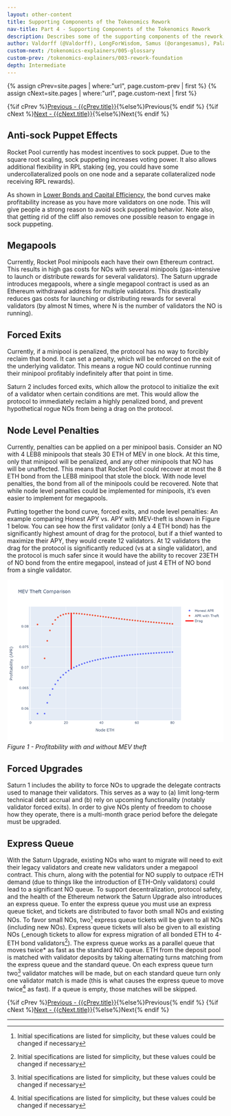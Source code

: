 ```yaml
---
layout: other-content
title: Supporting Components of the Tokenomics Rework
nav-title: Part 4 - Supporting Components of the Tokenomics Rework
description: Describes some of the supporting components of the rework, and why these are important.
author: Valdorff (@Valdorff), LongForWisdom, Samus (@orangesamus), Paladin
custom-next: /tokenomics-explainers/005-glossary
custom-prev: /tokenomics-explainers/003-rework-foundation
depth: Intermediate
---
```


{% assign cPrev=site.pages | where:"url", page.custom-prev | first %}
{% assign cNext=site.pages | where:"url", page.custom-next | first %}

<div class="prev-next-container">
{%if cPrev %}<a href="{{cPrev.url|relative_url}}">Previous - {{cPrev.title}}</a>{%else%}<span>Previous</span>{% endif %}
{%if cNext %}<a href="{{cNext.url|relative_url}}">Next - {{cNext.title}}</a>{%else%}<span>Next</span>{% endif %}
</div>

## Anti-sock Puppet Effects
Rocket Pool currently has modest incentives to sock puppet. Due to the square root scaling, sock puppeting increases voting power. It also allows additional flexibility in RPL staking (eg, you could have some undercollateralized pools on one node and a separate collateralized node receiving RPL rewards).

As shown in [Lower Bonds and Capital Efficiency](./003-rework-foundation.md#lower-bonds-and-capital-efficiency), the bond curves make profitability increase as you have more validators on one node. This will give people a strong reason to avoid sock puppeting behavior. Note also, that getting rid of the cliff also removes one possible reason to engage in sock puppeting.

## Megapools
Currently, Rocket Pool minipools each have their own Ethereum contract. This results in high gas costs for NOs with several minipools (gas-intensive to launch or distribute rewards for several validators). The Saturn upgrade introduces megapools, where a single megapool contract is used as an Ethereum withdrawal address for multiple validators. This drastically reduces gas costs for launching or distributing rewards for several validators (by almost N times, where N is the number of validators the NO is running).

## Forced Exits
Currently, if a minipool is penalized, the protocol has no way to forcibly reclaim that bond. It can set a penalty, which will be enforced on the exit of the underlying validator. This means a rogue NO could continue running their minipool profitably indefinitely after that point in time.

Saturn 2 includes forced exits, which allow the protocol to initialize the exit of a validator when certain conditions are met. This would allow the protocol to immediately reclaim a highly penalized bond, and prevent hypothetical rogue NOs from being a drag on the protocol.

## Node Level Penalties
Currently, penalties can be applied on a per minipool basis. Consider an NO with 4 LEB8 minipools that steals 30 ETH of MEV in one block. At this time, only that minipool will be penalized, and any other minipools that NO has will be unaffected. This means that Rocket Pool could recover at most the 8 ETH bond from the LEB8 minipool that stole the block. With node level penalties, the bond from all of the minipools could be recovered. Note that while node level penalties could be implemented for minipools, it’s even easier to implement for megapools.

Putting together the bond curve, forced exits, and node level penalties:
An example comparing Honest APY vs. APY with MEV-theft is shown in Figure 1 below. You can see how the first validator (only a 4 ETH bond) has the significantly highest amount of drag for the protocol, but if a thief wanted to maximize their APY, they would create 12 validators. At 12 validators the drag for the protocol is significantly reduced (vs at a single validator), and the protocol is much safer since it would have the ability to recover 23ETH of NO bond from the entire megapool, instead of just 4 ETH of NO bond from a single validator.

<img src="../assets/tokenomics-explainers/004-figure-1.png" alt="Figure 1" width="800px"></br>
_Figure 1 - Profitability with and without MEV theft_

## Forced Upgrades
Saturn 1 includes the ability to force NOs to upgrade the delegate contracts used to manage their validators. This serves as a way to (a) limit long-term technical debt accrual and (b) rely on upcoming functionality (notably validator forced exits). In order to give NOs plenty of freedom to choose how they operate, there is a multi-month grace period before the delegate must be upgraded.

## Express Queue
With the Saturn Upgrade, existing NOs who want to migrate will need to exit their legacy validators and create new validators under a megapool contract. This churn, along with the potential for NO supply to outpace rETH demand (due to things like the introduction of ETH-Only validators) could lead to a significant NO queue. To support decentralization, protocol safety, and the health of the Ethereum network the Saturn Upgrade also introduces an express queue. To enter the express queue you must use an express queue ticket, and tickets are distributed to favor both small NOs and existing NOs. To favor small NOs, two[^1] express queue tickets will be given to all NOs (including new NOs). Express queue tickets will also be given to all existing NOs (_enough tickets to allow for express migration of all bonded ETH to 4-ETH bond validators[^1]). The express queue works as a parallel queue that moves twice* as fast as the standard NO queue. ETH from the deposit pool is matched with validator deposits by taking alternating turns matching from the express queue and the standard queue. On each express queue turn two[^1] validator matches will be made, but on each standard queue turn only one validator match is made (this is what causes the express queue to move twice[^1] as fast). If a queue is empty, those matches will be skipped.

<div class="prev-next-container">
{%if cPrev %}<a href="{{cPrev.url|relative_url}}">Previous - {{cPrev.title}}</a>{%else%}<span>Previous</span>{% endif %}
{%if cNext %}<a href="{{cNext.url|relative_url}}">Next - {{cNext.title}}</a>{%else%}<span>Next</span>{% endif %}
</div>

---

[^1]: Initial specifications are listed for simplicity, but these values could be changed if necessary
